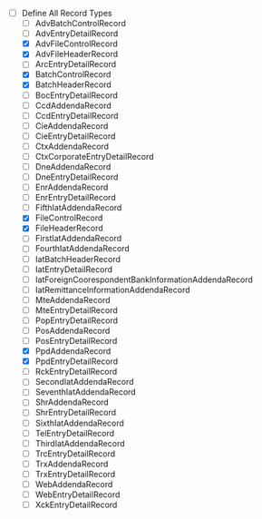 - [ ] Define All Record Types
  - [ ] AdvBatchControlRecord
  - [ ] AdvEntryDetailRecord
  - [x] AdvFileControlRecord
  - [x] AdvFileHeaderRecord
  - [ ] ArcEntryDetailRecord
  - [x] BatchControlRecord
  - [x] BatchHeaderRecord
  - [ ] BocEntryDetailRecord
  - [ ] CcdAddendaRecord
  - [ ] CcdEntryDetailRecord
  - [ ] CieAddendaRecord
  - [ ] CieEntryDetailRecord
  - [ ] CtxAddendaRecord
  - [ ] CtxCorporateEntryDetailRecord
  - [ ] DneAddendaRecord
  - [ ] DneEntryDetailRecord
  - [ ] EnrAddendaRecord
  - [ ] EnrEntryDetailRecord
  - [ ] FifthIatAddendaRecord
  - [x] FileControlRecord
  - [x] FileHeaderRecord
  - [ ] FirstIatAddendaRecord
  - [ ] FourthIatAddendaRecord
  - [ ] IatBatchHeaderRecord
  - [ ] IatEntryDetailRecord
  - [ ] IatForeignCoorespondentBankInformationAddendaRecord
  - [ ] IatRemittanceInformationAddendaRecord
  - [ ] MteAddendaRecord
  - [ ] MteEntryDetailRecord
  - [ ] PopEntryDetailRecord
  - [ ] PosAddendaRecord
  - [ ] PosEntryDetailRecord
  - [x] PpdAddendaRecord
  - [x] PpdEntryDetailRecord
  - [ ] RckEntryDetailRecord
  - [ ] SecondIatAddendaRecord
  - [ ] SeventhIatAddendaRecord
  - [ ] ShrAddendaRecord
  - [ ] ShrEntryDetailRecord
  - [ ] SixthIatAddendaRecord
  - [ ] TelEntryDetailRecord
  - [ ] ThirdIatAddendaRecord
  - [ ] TrcEntryDetailRecord
  - [ ] TrxAddendaRecord
  - [ ] TrxEntryDetailRecord
  - [ ] WebAddendaRecord
  - [ ] WebEntryDetailRecord
  - [ ] XckEntryDetailRecord
